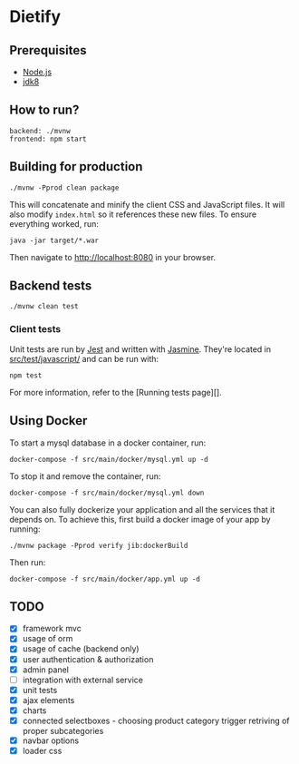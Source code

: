# Dietify

## Prerequisites

-   [Node.js][]
-   [jdk8][]

## How to run?

    backend: ./mvnw
    frontend: npm start

## Building for production

    ./mvnw -Pprod clean package

This will concatenate and minify the client CSS and JavaScript files. It will also modify `index.html` so it references these new files.
To ensure everything worked, run:

    java -jar target/*.war

Then navigate to [http://localhost:8080](http://localhost:8080) in your browser.

## Backend tests

    ./mvnw clean test

### Client tests

Unit tests are run by [Jest][] and written with [Jasmine][]. They're located in [src/test/javascript/](src/test/javascript/) and can be run with:

    npm test

For more information, refer to the [Running tests page][].

## Using Docker

To start a mysql database in a docker container, run:

    docker-compose -f src/main/docker/mysql.yml up -d

To stop it and remove the container, run:

    docker-compose -f src/main/docker/mysql.yml down

You can also fully dockerize your application and all the services that it depends on.
To achieve this, first build a docker image of your app by running:

    ./mvnw package -Pprod verify jib:dockerBuild

Then run:

    docker-compose -f src/main/docker/app.yml up -d

## TODO

-   [x] framework mvc
-   [x] usage of orm
-   [x] usage of cache (backend only)
-   [x] user authentication & authorization
-   [x] admin panel
-   [ ] integration with external service
-   [x] unit tests
-   [x] ajax elements
-   [x] charts
-   [x] connected selectboxes - choosing product category trigger retriving of proper subcategories
-   [x] navbar options
-   [x] loader css

[node.js]: https://nodejs.org/
[yarn]: https://yarnpkg.org/
[webpack]: https://webpack.github.io/
[angular cli]: https://cli.angular.io/
[browsersync]: http://www.browsersync.io/
[jest]: https://facebook.github.io/jest/
[jasmine]: http://jasmine.github.io/2.0/introduction.html
[protractor]: https://angular.github.io/protractor/
[leaflet]: http://leafletjs.com/
[definitelytyped]: http://definitelytyped.org/
[jdk8]: https://www.oracle.com/technetwork/java/javase/downloads/jdk8-downloads-2133151.html
